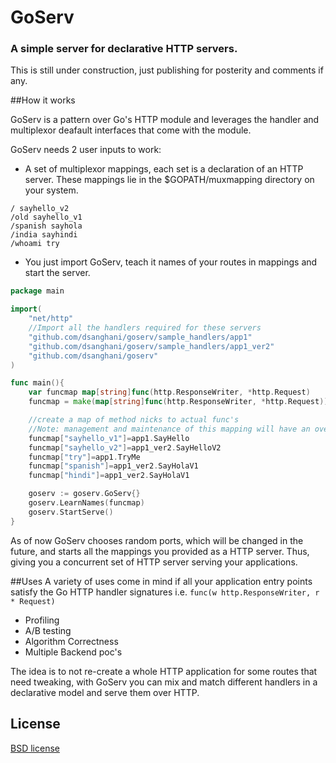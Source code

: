 GoServ 
===============
### A simple server for declarative HTTP servers.

This is still under construction, just publishing for posterity and comments if any.

##How it works

GoServ is a pattern over Go's HTTP module and leverages the handler and multiplexor deafault interfaces
that come with the module.

GoServ needs 2 user inputs to work:
- A set of multiplexor mappings, each set is a declaration of an HTTP server. These mappings lie in the 
$GOPATH/muxmapping directory on your system.
```
/ sayhello_v2
/old sayhello_v1
/spanish sayhola
/india sayhindi
/whoami try
```
- You just import GoServ, teach it names of your routes in mappings and start the server.
```go
package main

import(
    "net/http"
    //Import all the handlers required for these servers
    "github.com/dsanghani/goserv/sample_handlers/app1"
    "github.com/dsanghani/goserv/sample_handlers/app1_ver2"
    "github.com/dsanghani/goserv"
)

func main(){
    var funcmap map[string]func(http.ResponseWriter, *http.Request)
    funcmap = make(map[string]func(http.ResponseWriter, *http.Request))

    //create a map of method nicks to actual func's
    //Note: management and maintenance of this mapping will have an overhead with time.
    funcmap["sayhello_v1"]=app1.SayHello
    funcmap["sayhello_v2"]=app1_ver2.SayHelloV2
    funcmap["try"]=app1.TryMe
    funcmap["spanish"]=app1_ver2.SayHolaV1
    funcmap["hindi"]=app1_ver2.SayHolaV1

    goserv := goserv.GoServ{}
    goserv.LearnNames(funcmap)
    goserv.StartServe()
}
```
As of now GoServ chooses random ports, which will be changed in the future, and starts all the mappings 
you provided as a HTTP server. Thus, giving you a concurrent set of HTTP server serving your applications.

##Uses
A variety of uses come in mind if all your application entry points satisfy the Go HTTP handler signatures
i.e. `func(w http.ResponseWriter, r * Request)`
* Profiling
* A/B testing
* Algorithm Correctness
* Multiple Backend poc's

The idea is to not re-create a whole HTTP application for some routes that need tweaking, with GoServ you can
mix and match different handlers in a declarative model and serve them over HTTP.

## License

[BSD license](http://opensource.org/licenses/bsd-license.php)

